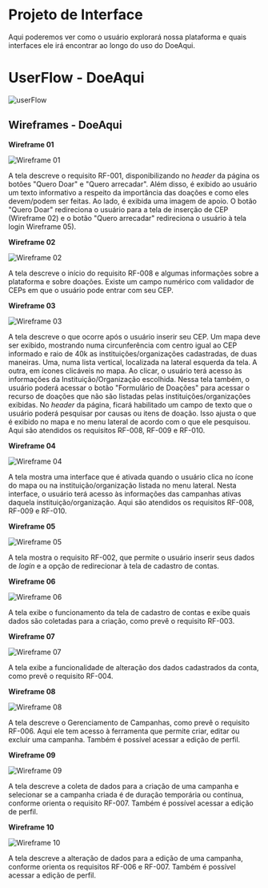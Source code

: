 
# Projeto de Interface

Aqui poderemos ver como o usuário explorará nossa plataforma e quais interfaces ele irá encontrar ao longo do uso do DoeAqui.

# UserFlow - DoeAqui

![userFlow](img/userFlowDoeAqui.png)


## Wireframes - DoeAqui

**Wireframe 01**

![Wireframe 01](https://github.com/ICEI-PUC-Minas-PMV-SI/pmv-si-2023-2-pe1-t2-doeaqui/blob/main/docs/img/Wireframe%201.png?raw=true)

A tela descreve o requisito RF-001, disponibilizando no _header_ da página os botões "Quero Doar" e "Quero arrecadar". Além disso, é exibido ao usuário um texto informativo a respeito da importância das doações e como eles devem/podem ser feitas. Ao lado, é
exibida uma imagem de apoio. O botão "Quero Doar" redireciona o usuário para a tela de inserção de CEP (Wireframe 02) e o botão "Quero arrecadar" redireciona o usuário à tela login Wireframe 05). 

**Wireframe 02**

![Wireframe 02](https://github.com/ICEI-PUC-Minas-PMV-SI/pmv-si-2023-2-pe1-t2-doeaqui/blob/main/docs/img/Wireframe%202.png)

A tela descreve o início do requisito RF-008 e algumas informações sobre a plataforma e sobre doações. Existe um campo numérico com validador de CEPs em que o usuário pode entrar com seu CEP.

**Wireframe 03**

![Wireframe 03](https://github.com/ICEI-PUC-Minas-PMV-SI/pmv-si-2023-2-pe1-t2-doeaqui/blob/main/docs/img/Wireframe%203.png)

A tela descreve o que ocorre após o usuário inserir seu CEP. Um mapa deve ser exibido, mostrando numa circunferência com centro igual ao CEP informado e raio de 40k as instituições/organizações cadastradas, de duas maneiras. Uma, numa lista vertical, localizada
na lateral esquerda da tela. A outra, em ícones clicáveis no mapa. Ao clicar, o usuário terá acesso às informações da Instituição/Organização escolhida. Nessa tela também, o usuário poderá acessar o botão "Formulário de Doações" para acessar o recurso de doações
que não são listadas pelas instituições/organizações exibidas. No _header_ da página, ficará habilitado um campo de texto que o usuário poderá pesquisar por causas ou itens de doação. Isso ajusta o que é exibido no mapa e no menu lateral de acordo com o que ele
pesquisou. Aqui são atendidos os requisitos RF-008, RF-009 e RF-010. 

**Wireframe 04**

![Wireframe 04](https://github.com/ICEI-PUC-Minas-PMV-SI/pmv-si-2023-2-pe1-t2-doeaqui/blob/main/docs/img/Wireframe%204.png)

A tela mostra uma interface que é ativada quando o usuário clica no ícone do mapa ou na instituição/organização listada no menu lateral. Nesta interface, o usuário terá acesso às informações das campanhas ativas daquela instituição/organização. Aqui são atendidos os requisitos RF-008, RF-009 e RF-010. 

**Wireframe 05**

![Wireframe 05](https://github.com/ICEI-PUC-Minas-PMV-SI/pmv-si-2023-2-pe1-t2-doeaqui/blob/main/docs/img/Wireframe%205.png)

A tela mostra o requisito RF-002, que permite o usuário inserir seus dados de _login_ e a opção de redirecionar à tela de cadastro de contas.

**Wireframe 06**

![Wireframe 06](https://github.com/ICEI-PUC-Minas-PMV-SI/pmv-si-2023-2-pe1-t2-doeaqui/blob/main/docs/img/Wireframe%206.png)

A tela exibe o funcionamento da tela de cadastro de contas e exibe quais dados são coletadas para a criação, como prevê o requisito RF-003. 

**Wireframe 07**

![Wireframe 07](https://github.com/ICEI-PUC-Minas-PMV-SI/pmv-si-2023-2-pe1-t2-doeaqui/blob/main/docs/img/Wireframe%207.png)

A tela exibe a funcionalidade de alteração dos dados cadastrados da conta, como prevê o requisito RF-004. 

**Wireframe 08**

![Wireframe 08](https://github.com/ICEI-PUC-Minas-PMV-SI/pmv-si-2023-2-pe1-t2-doeaqui/blob/main/docs/img/Wireframe%208.png)

A tela descreve o Gerenciamento de Campanhas, como prevê o requisito RF-006. Aqui ele tem acesso à ferramenta que permite criar, editar ou excluir uma campanha. Também é possível acessar a edição de perfil.

**Wireframe 09**

![Wireframe 09](https://github.com/ICEI-PUC-Minas-PMV-SI/pmv-si-2023-2-pe1-t2-doeaqui/blob/main/docs/img/Wireframe%209.png)

A tela descreve a coleta de dados para a criação de uma campanha e selecionar se a campanha criada é de duração temporária ou contínua, conforme orienta o requisito RF-007. Também é possível acessar a edição de perfil.

**Wireframe 10**

![Wireframe 10](https://github.com/ICEI-PUC-Minas-PMV-SI/pmv-si-2023-2-pe1-t2-doeaqui/blob/main/docs/img/Wireframe%2010.png)

A tela descreve a alteração de dados para a edição de uma campanha, conforme orienta os requisitos RF-006 e RF-007. Também é possível acessar a edição de perfil.

